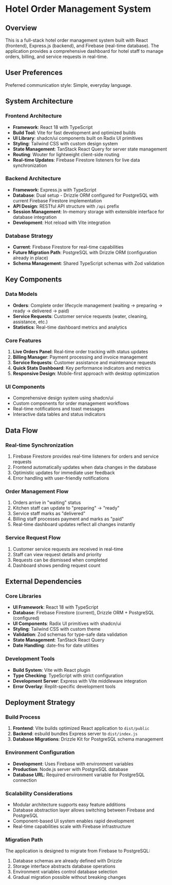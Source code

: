 # Hotel Order Management System

## Overview

This is a full-stack hotel order management system built with React (frontend), Express.js (backend), and Firebase (real-time database). The application provides a comprehensive dashboard for hotel staff to manage orders, billing, and service requests in real-time.

## User Preferences

Preferred communication style: Simple, everyday language.

## System Architecture

### Frontend Architecture
- **Framework**: React 18 with TypeScript
- **Build Tool**: Vite for fast development and optimized builds
- **UI Library**: shadcn/ui components built on Radix UI primitives
- **Styling**: Tailwind CSS with custom design system
- **State Management**: TanStack React Query for server state management
- **Routing**: Wouter for lightweight client-side routing
- **Real-time Updates**: Firebase Firestore listeners for live data synchronization

### Backend Architecture
- **Framework**: Express.js with TypeScript
- **Database**: Dual setup - Drizzle ORM configured for PostgreSQL with current Firebase Firestore implementation
- **API Design**: RESTful API structure with `/api` prefix
- **Session Management**: In-memory storage with extensible interface for database integration
- **Development**: Hot reload with Vite integration

### Database Strategy
- **Current**: Firebase Firestore for real-time capabilities
- **Future Migration Path**: PostgreSQL with Drizzle ORM (configuration already in place)
- **Schema Management**: Shared TypeScript schemas with Zod validation

## Key Components

### Data Models
- **Orders**: Complete order lifecycle management (waiting → preparing → ready → delivered → paid)
- **Service Requests**: Customer service requests (water, cleaning, assistance, etc.)
- **Statistics**: Real-time dashboard metrics and analytics

### Core Features
1. **Live Orders Panel**: Real-time order tracking with status updates
2. **Billing Manager**: Payment processing and invoice management
3. **Service Requests**: Customer assistance and maintenance requests
4. **Quick Stats Dashboard**: Key performance indicators and metrics
5. **Responsive Design**: Mobile-first approach with desktop optimization

### UI Components
- Comprehensive design system using shadcn/ui
- Custom components for order management workflows
- Real-time notifications and toast messages
- Interactive data tables and status indicators

## Data Flow

### Real-time Synchronization
1. Firebase Firestore provides real-time listeners for orders and service requests
2. Frontend automatically updates when data changes in the database
3. Optimistic updates for immediate user feedback
4. Error handling with user-friendly notifications

### Order Management Flow
1. Orders arrive in "waiting" status
2. Kitchen staff can update to "preparing" → "ready"
3. Service staff marks as "delivered"
4. Billing staff processes payment and marks as "paid"
5. Real-time dashboard updates reflect all changes instantly

### Service Request Flow
1. Customer service requests are received in real-time
2. Staff can view request details and priority
3. Requests can be dismissed when completed
4. Dashboard shows pending request count

## External Dependencies

### Core Libraries
- **UI Framework**: React 18 with TypeScript
- **Database**: Firebase Firestore (current), Drizzle ORM + PostgreSQL (configured)
- **UI Components**: Radix UI primitives with shadcn/ui
- **Styling**: Tailwind CSS with custom theme
- **Validation**: Zod schemas for type-safe data validation
- **State Management**: TanStack React Query
- **Date Handling**: date-fns for date utilities

### Development Tools
- **Build System**: Vite with React plugin
- **Type Checking**: TypeScript with strict configuration
- **Development Server**: Express with Vite middleware integration
- **Error Overlay**: Replit-specific development tools

## Deployment Strategy

### Build Process
1. **Frontend**: Vite builds optimized React application to `dist/public`
2. **Backend**: esbuild bundles Express server to `dist/index.js`
3. **Database Migrations**: Drizzle Kit for PostgreSQL schema management

### Environment Configuration
- **Development**: Uses Firebase with environment variables
- **Production**: Node.js server with PostgreSQL database
- **Database URL**: Required environment variable for PostgreSQL connection

### Scalability Considerations
- Modular architecture supports easy feature additions
- Database abstraction layer allows switching between Firebase and PostgreSQL
- Component-based UI system enables rapid development
- Real-time capabilities scale with Firebase infrastructure

### Migration Path
The application is designed to migrate from Firebase to PostgreSQL:
1. Database schemas are already defined with Drizzle
2. Storage interface abstracts database operations
3. Environment variables control database selection
4. Gradual migration possible without breaking changes